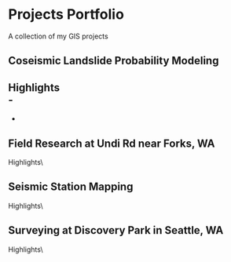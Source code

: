 # Projects Portfolio
A collection of my GIS projects
## Coseismic Landslide Probability Modeling
Highlights\
\-
-
-

## Field Research at Undi Rd near Forks, WA
Highlights\


## Seismic Station Mapping
Highlights\


## Surveying at Discovery Park in Seattle, WA
Highlights\
